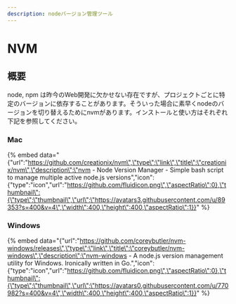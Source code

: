 ```yaml
---
description: nodeバージョン管理ツール
---
```


# NVM

## 概要

node, npm は昨今のWeb開発に欠かせない存在ですが、プロジェクトごとに特定のバージョンに依存することがあります。そういった場合に素早くnodeのバージョンを切り替えるためにnvmがあります。インストールと使い方はそれぞれ下記を参照してください。

### Mac

{% embed data="{\"url\":\"https://github.com/creationix/nvm\",\"type\":\"link\",\"title\":\"creationix/nvm\",\"description\":\"nvm - Node Version Manager - Simple bash script to manage multiple active node.js versions\",\"icon\":{\"type\":\"icon\",\"url\":\"https://github.com/fluidicon.png\",\"aspectRatio\":0},\"thumbnail\":{\"type\":\"thumbnail\",\"url\":\"https://avatars3.githubusercontent.com/u/89353?s=400&v=4\",\"width\":400,\"height\":400,\"aspectRatio\":1}}" %}

### Windows

{% embed data="{\"url\":\"https://github.com/coreybutler/nvm-windows/releases\",\"type\":\"link\",\"title\":\"coreybutler/nvm-windows\",\"description\":\"nvm-windows - A node.js version management utility for Windows. Ironically written in Go.\",\"icon\":{\"type\":\"icon\",\"url\":\"https://github.com/fluidicon.png\",\"aspectRatio\":0},\"thumbnail\":{\"type\":\"thumbnail\",\"url\":\"https://avatars0.githubusercontent.com/u/770982?s=400&v=4\",\"width\":400,\"height\":400,\"aspectRatio\":1}}" %}


